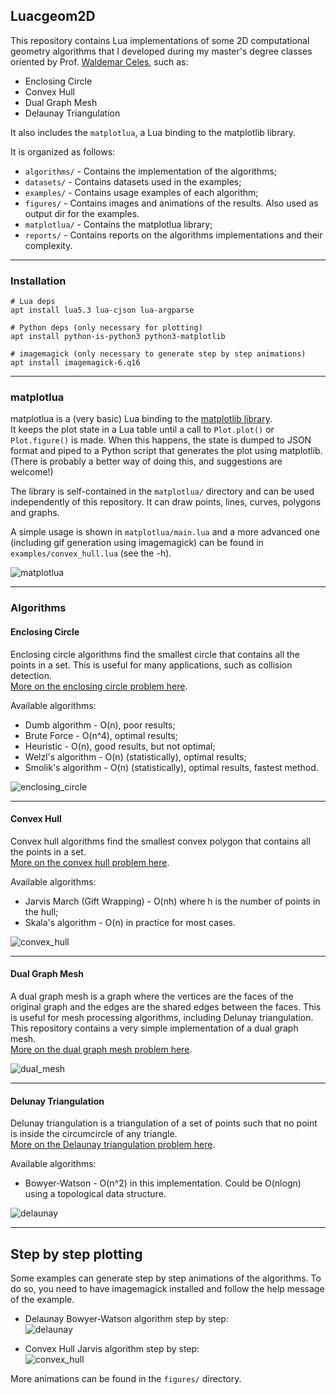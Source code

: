 ## Luacgeom2D

This repository contains Lua implementations of some 2D computational geometry algorithms that I developed during my master's degree classes oriented by Prof. [Waldemar Celes](https://web.tecgraf.puc-rio.br/~celes/), such as:  

- Enclosing Circle
- Convex Hull
- Dual Graph Mesh
- Delaunay Triangulation

It also includes the `matplotlua`, a Lua binding to the matplotlib library.  
  
It is organized as follows:  
- `algorithms/` - Contains the implementation of the algorithms;
- `datasets/` - Contains datasets used in the examples;
- `examples/` - Contains usage examples of each algorithm;
- `figures/` - Contains images and animations of the results. Also used as output dir for the examples.
- `matplotlua/` - Contains the matplotlua library;
- `reports/` - Contains reports on the algorithms implementations and their complexity.

---
### Installation

    # Lua deps
    apt install lua5.3 lua-cjson lua-argparse
    
    # Python deps (only necessary for plotting)
    apt install python-is-python3 python3-matplotlib

    # imagemagick (only necessary to generate step by step animations)
    apt install imagemagick-6.q16  

---
### matplotlua

matplotlua is a (very basic) Lua binding to the [matplotlib library](https://matplotlib.org/).  
It keeps the plot state in a Lua table until a call to `Plot.plot()` or `Plot.figure()` is made. When this happens, the state is dumped to JSON format and piped to a Python script that generates the plot using matplotlib.  
(There is probably a better way of doing this, and suggestions are welcome!)  
  
The library is self-contained in the `matplotlua/` directory and can be used independently of this repository. It can draw points, lines, curves, polygons and graphs.  
  
A simple usage is shown in `matplotlua/main.lua` and a more advanced one (including gif generation using imagemagick) can be found in `examples/convex_hull.lua` (see the -h).  

![matplotlua](figures/matplotlua.png?raw=true "matplotlua")

---
### Algorithms

#### Enclosing Circle
Enclosing circle algorithms find the smallest circle that contains all the points in a set. This is useful for many applications, such as collision detection.  
[More on the enclosing circle problem here](reports/Enclosing_Circle.pdf).  

Available algorithms:
- Dumb algorithm - O(n), poor results;
- Brute Force - O(n^4), optimal results;
- Heuristic - O(n), good results, but not optimal;
- Welzl's algorithm - O(n) (statistically), optimal results;
- Smolik's algorithm - O(n) (statistically), optimal results, fastest method.

![enclosing_circle](figures/enclosing_circle-compare.png?raw=true "Enclosing Circle")

---
#### Convex Hull
Convex hull algorithms find the smallest convex polygon that contains all the points in a set.  
[More on the convex hull problem here](reports/Convex_Hull.pdf).  

Available algorithms:
- Jarvis March (Gift Wrapping) - O(nh) where h is the number of points in the hull;
- Skala's algorithm - O(n) in practice for most cases.

![convex_hull](figures/convex_hull-jarvis-dataset1.gif?raw=true "Convex Hull")

---
#### Dual Graph Mesh
A dual graph mesh is a graph where the vertices are the faces of the original graph and the edges are the shared edges between the faces. This is useful for mesh processing algorithms, including Delunay triangulation. This repository contains a very simple implementation of a dual graph mesh.  
[More on the dual graph mesh problem here](reports/Dual_Graph_Mesh.pdf).  

![dual_mesh](figures/dual_mesh.png?raw=true "Dual Graph Mesh")

---
#### Delunay Triangulation
Delunay triangulation is a triangulation of a set of points such that no point is inside the circumcircle of any triangle.  
[More on the Delaunay triangulation problem here](reports/Delaunay_Triangulation.pdf).  

Available algorithms:
- Bowyer-Watson - O(n^2) in this implementation. Could be O(nlogn) using a topological data structure.

![delaunay](figures/delaunay1.png?raw=true "Delaunay Triangulation")

---
## Step by step plotting

Some examples can generate step by step animations of the algorithms. To do so, you need to have imagemagick installed and follow the help message of the example.

* Delaunay Bowyer-Watson algorithm step by step:  
![delaunay](figures/delaunay1.gif?raw=true "Step by Step Delaunay Triangulation")
   
* Convex Hull Jarvis algorithm step by step:   
![convex_hull](figures/convex_hull-jarvis-random-100-points.gif?raw=true "Step by Step Convex Hull")

More animations can be found in the `figures/` directory.
